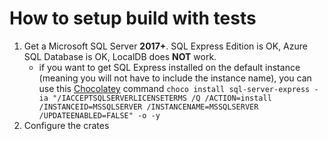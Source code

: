 How to setup build with tests
========================

1. Get a Microsoft SQL Server **2017+**. SQL Express Edition is OK, Azure SQL Database is OK, LocalDB does **NOT** work.
    * if you want to get SQL Express installed on the default instance (meaning you will not have to include the instance name), you can use this [Chocolatey](chocolatey.org) command `choco install sql-server-express -ia "/IACCEPTSQLSERVERLICENSETERMS /Q /ACTION=install /INSTANCEID=MSSQLSERVER /INSTANCENAME=MSSQLSERVER /UPDATEENABLED=FALSE" -o -y`
2. Configure the crates